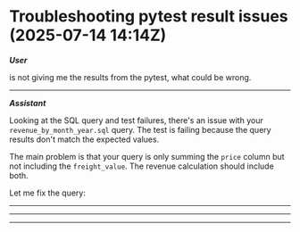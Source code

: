 <!-- Generated by SpecStory -->

# Troubleshooting pytest result issues (2025-07-14 14:14Z)

_**User**_

is not giving me the results from the pytest, what could be wrong.

---

_**Assistant**_

Looking at the SQL query and test failures, there's an issue with your `revenue_by_month_year.sql` query. The test is failing because the query results don't match the expected values.

The main problem is that your query is only summing the `price` column but not including the `freight_value`. The revenue calculation should include both.

Let me fix the query:

---



---



---

